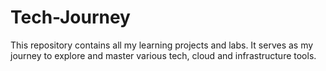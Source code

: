 # Tech-Journey
This repository contains all my learning projects and labs. It serves as my journey to explore and master various tech, cloud and infrastructure tools.
